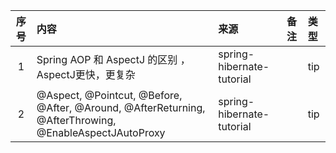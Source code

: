 | 序号  | 内容                                                                                                                                             | 来源                             | 备注                                                                                                                                                                       | 类型      |
|:---:|:-------------------|:-------------------------------|:-----------------------------------|:--------|
|1| Spring AOP 和 AspectJ 的区别 ，AspectJ更快，更复杂 | spring-hibernate-tutorial | | tip |
|2| @Aspect, @Pointcut, @Before, @After, @Around, @AfterReturning, @AfterThrowing, @EnableAspectJAutoProxy | spring-hibernate-tutorial | | tip |
